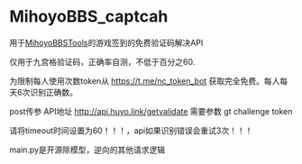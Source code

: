 # MihoyoBBS_captcah

用于[MihoyoBBSTools](https://github.com/Womsxd/MihoyoBBSTools)的游戏签到的免费验证码解决API

仅用于九宫格验证码，正确率自测，不低于百分之60.

为限制每人使用次数token从 https://t.me/nc_token_bot 获取完全免费。每人每天6次识别正确数。


post传参
API地址 http://api.huyo.link/getvalidate
需要参数 gt  challenge  token

请将timeout时间设置为60！！！，api如果识别错误会重试3次！！！

main.py是开源除模型，逆向的其他请求逻辑
